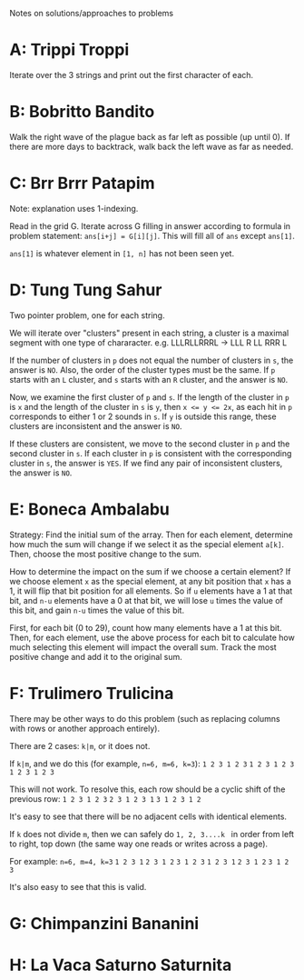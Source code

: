 Notes on solutions/approaches to problems

# A: Trippi Troppi
Iterate over the 3 strings and print out the first character of each.

# B: Bobritto Bandito
Walk the right wave of the plague back as far left as possible (up until 0). If there are more days to backtrack, walk back the left wave as far as needed.

# C: Brr Brrr Patapim

Note: explanation uses 1-indexing.

Read in the grid G. Iterate across G filling in answer according to formula in problem statement: `ans[i+j] = G[i][j]`. This will fill all of `ans` except `ans[1]`.

`ans[1]` is whatever element in `[1, n]` has not been seen yet.

# D: Tung Tung Sahur

Two pointer problem, one for each string.

We will iterate over "clusters" present in each string, a cluster is a maximal segment with one type of chararacter.
e.g. LLLRLLRRRL -> LLL R LL RRR L

If the number of clusters in `p` does not equal the number of clusters in `s`, the answer is `NO`.
Also, the order of the cluster types must be the same. If `p` starts with an `L` cluster, and `s` starts with an `R` cluster, and the answer is `NO`.

Now, we examine the first cluster of `p` and `s`. If the length of the cluster in `p` is `x` and the length of the cluster in `s` is `y`, then `x <= y <= 2x`, as each hit in `p` corresponds to either 1 or 2 sounds in `s`. If `y` is outside this range, these clusters are inconsistent and the answer is `NO`.

If these clusters are consistent, we move to the second cluster in `p` and the second cluster in `s`. If each cluster in `p` is consistent with the corresponding cluster in `s`, the answer is `YES`. If we find any pair of inconsistent clusters, the answer is `NO`.

# E: Boneca Ambalabu

Strategy: Find the initial sum of the array. Then for each element, determine how much the sum will change if we select it as the special element `a[k]`. Then, choose the most positive change to the sum.

How to determine the impact on the sum if we choose a certain element? If we choose element `x` as the special element, at any bit position that `x` has a 1, it will flip that bit position for all elements. So if `u` elements have a 1 at that bit, and `n-u` elements have a 0 at that bit, we will lose `u` times the value of this bit, and gain `n-u` times the value of this bit.

First, for each bit (0 to 29), count how many elements have a 1 at this bit. Then, for each element, use the above process for each bit to calculate how much selecting this element will impact the overall sum. Track the most positive change and add it to the original sum.

# F: Trulimero Trulicina

There may be other ways to do this problem (such as replacing columns with rows or another approach entirely).

There are 2 cases: `k|m`, or it does not.

If `k|m`, and we do this (for example, `n=6, m=6, k=3`):
`1 2 3 1 2 3`
`1 2 3 1 2 3`
`1 2 3 1 2 3`

This will not work. To resolve this, each row should be a cyclic shift of the previous row:
`1 2 3 1 2 3`
`2 3 1 2 3 1`
`3 1 2 3 1 2`

It's easy to see that there will be no adjacent cells with identical elements.

If `k` does not divide `m`, then we can safely do `1, 2, 3....k ` in order from left to right, top down (the same way one reads or writes across a page).

For example: `n=6, m=4, k=3`
`1 2 3 1`
`2 3 1 2`
`3 1 2 3`
`1 2 3 1`
`2 3 1 2`
`3 1 2 3`

It's also easy to see that this is valid.

# G: Chimpanzini Bananini

# H: La Vaca Saturno Saturnita